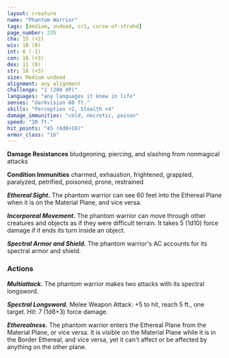 ```yaml
---
layout: creature
name: "Phantom Warrior"
tags: [medium, undead, cr1, curse-of-strahd]
page_number: 235
cha: 15 (+2)
wis: 10 (0)
int: 8 (-1)
con: 16 (+3)
dex: 11 (0)
str: 16 (+3)
size: Medium undead
alignment: any alignment
challenge: "1 (200 XP)"
languages: "any languages it knew in life"
senses: "darkvision 60 ft."
skills: "Perception +2, Stealth +4"
damage_immunities: "cold, necrotic, poison"
speed: "30 ft."
hit_points: "45 (6d8+18)"
armor_class: "16"
---
```


**Damage Resistances** bludgeoning, piercing, and slashing from nonmagical attacks

**Condition Immunities** charmed, exhaustion, frightened, grappled, paralyzed, petrified, poisoned, prone, restrained

***Ethereal Sight.*** The phantom warrior can see 60 feet into the Ethereal Plane when it is on the Material Plane, and vice versa.

***Incorporeal Movement.*** The phantom warrior can move through other creatures and objects as if they were difficult terrain. It takes 5 (1d10) force damage if it ends its turn inside an object.

***Spectral Armor and Shield.*** The phantom warrior's AC accounts for its spectral armor and shield.

### Actions

***Multiattack.*** The phantom warrior makes two attacks with its spectral longsword.

***Spectral Longsword.*** Melee Weapon Attack: +5 to hit, reach 5 ft., one target. Hit: 7 (1d8+3) force damage.

***Etherealness.*** The phantom warrior enters the Ethereal Plane from the Material Plane, or vice versa. It is visible on the Material Plane while it is in the Border Ethereal, and vice versa, yet it can't affect or be affected by anything on the other plane.